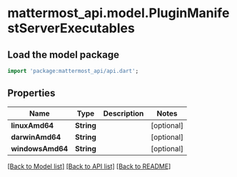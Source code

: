 # mattermost_api.model.PluginManifestServerExecutables

## Load the model package
```dart
import 'package:mattermost_api/api.dart';
```

## Properties
Name | Type | Description | Notes
------------ | ------------- | ------------- | -------------
**linuxAmd64** | **String** |  | [optional] 
**darwinAmd64** | **String** |  | [optional] 
**windowsAmd64** | **String** |  | [optional] 

[[Back to Model list]](../README.md#documentation-for-models) [[Back to API list]](../README.md#documentation-for-api-endpoints) [[Back to README]](../README.md)


